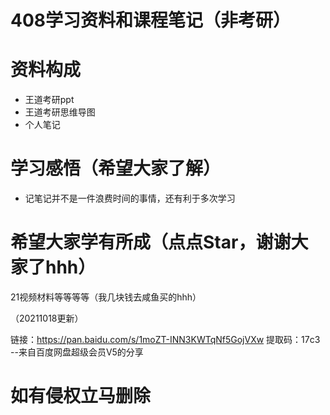 # 408学习资料和课程笔记（非考研）
# 资料构成
+ 王道考研ppt
+ 王道考研思维导图
+ 个人笔记

# 学习感悟（希望大家了解）
+ 记笔记并不是一件浪费时间的事情，还有利于多次学习

# 希望大家学有所成（点点Star，谢谢大家了hhh）
21视频材料等等等等（我几块钱去咸鱼买的hhh）

（20211018更新）

链接：https://pan.baidu.com/s/1moZT-INN3KWTqNf5GojVXw 
提取码：17c3 
--来自百度网盘超级会员V5的分享
# 如有侵权立马删除

